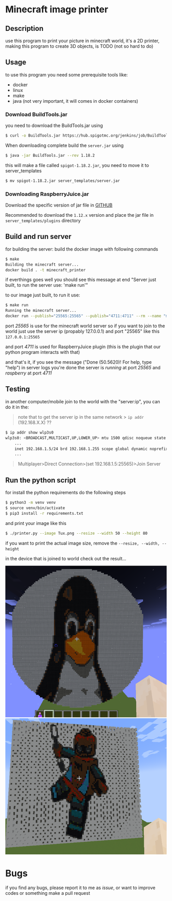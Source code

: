 # Minecraft image printer

## Description
use this program to print your picture in minecraft world, it's a 2D printer, making this program to create 3D objects, is TODO (not so hard to do)


## Usage
to use this program you need some prerequisite tools like:
- docker
- linux
- make
- java (not very important, it will comes in docker containers)


### Download BuildTools.jar

you need to download the BuildTools.jar using
```sh
$ curl -o BuildTools.jar https://hub.spigotmc.org/jenkins/job/BuildTools/lastSuccessfulBuild/artifact/target/BuildTools.jar
```

When downloading complete build the `server.jar` using

```sh
$ java -jar BuildTools.jar --rev 1.18.2
```

this will make a file called `spigot-1.18.2.jar`, you need to move it to server_templates
```sh
$ mv spigot-1.18.2.jar server_templates/server.jar
```

### Downloading RaspberryJuice.jar

Download the specific version of jar file in [GITHUB](https://github.com/zhuowei/RaspberryJuice/blob/master/jars/)

Recommended to download the `1.12.x` version
and place the jar file in `server_templates/plugins` directory

## Build and run server

for building the server: build the docker image with following commands
```sh
$ make
Building the minecraft server...
docker build . -t minecraft_printer
```

if everthings goes well you should see this message at end "Server just built, to run the server use: 'make run'"

to our image just built, to run it use:
```sh
$ make run
Running the minecraft server...
docker run --publish="25565:25565" --publish="4711:4711" --rm --name "minecraft_printer" minecraft_printer
```

port *25565* is use for the minecraft world server
so if you want to join to the world just use the server ip (propably 127.0.0.1) and port "25565" like this `127.0.0.1:25565`

and port *4711* is used for RaspberryJuice plugin (this is the plugin that our python program interacts with that)

and that's it, if you see the message ("Done (50.5620)! For help, type "help") in server logs you're done
the server is *running* at port *25565* and *raspberry* at port *4711*

## Testing

in another computer/mobile join to the world with the "server:ip", you can do it in the:

> note that to get the server ip in the same network > `ip addr` (192.168.X.X) ??

```sh
$ ip addr show wlp3s0
wlp3s0: <BROADCAST,MULTICAST,UP,LOWER_UP> mtu 1500 qdisc noqueue state UP group default qlen 1000
    ...
    inet 192.168.1.5/24 brd 192.168.1.255 scope global dynamic noprefixroute wlp3s0
    ...
```

> Multiplayer>Direct Connection>(set 192.168.1.5:25565)>Join Server

## Run the python script
for install the python requirements do the following steps

```sh
$ python3 -m venv venv
$ source venv/bin/activate
$ pip3 install -r requirements.txt
```

and print your image like this

```sh
$ ./printer.py --image Tux.png --resize --width 50 --height 80
```

if you want to print the actual image size, remove the `--resize, --width, --height` 


in the device that is joined to world check out the result...


![test1](./test/test1.png)
![test2](./test/test2.png)

# Bugs

if you find any bugs, please report it to me as *issue*, or want to improve codes or something make a pull request
